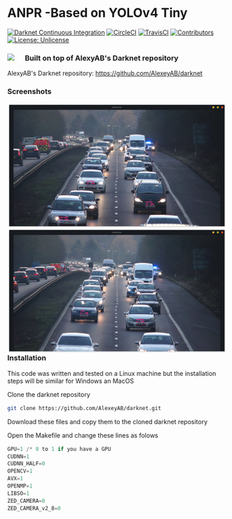 # ANPR -Based on YOLOv4 Tiny
[![Darknet Continuous Integration](https://github.com/AlexeyAB/darknet/workflows/Darknet%20Continuous%20Integration/badge.svg)](https://github.com/AlexeyAB/darknet/actions?query=workflow%3A%22Darknet+Continuous+Integration%22)
[![CircleCI](https://circleci.com/gh/AlexeyAB/darknet.svg?style=svg)](https://circleci.com/gh/AlexeyAB/darknet)
[![TravisCI](https://travis-ci.org/AlexeyAB/darknet.svg?branch=master)](https://travis-ci.org/AlexeyAB/darknet)
[![Contributors](https://img.shields.io/github/contributors/AlexeyAB/Darknet.svg)](https://github.com/AlexeyAB/darknet/graphs/contributors)
[![License: Unlicense](https://img.shields.io/badge/license-Unlicense-blue.svg)](https://github.com/AlexeyAB/darknet/blob/master/LICENSE)

### Built on top of AlexyAB's Darknet repository <img src="http://pjreddie.com/media/files/darknet-black-small.png" style="float: left; margin-right: 10px;" width="30"/>
AlexyAB's Darknet repository: https://github.com/AlexeyAB/darknet

### Screenshots
<img src="/screens/sc1.png" style="float: left; margin-right: 10px;" width="500"/><img src="/screens/sc2.png" style="float: left; margin-right: 10px;" width="500"/>

### Installation

This code was written and tested on a Linux machine but the installation steps will be similar for Windows an MacOS

Clone the darknet repository

```bash
git clone https://github.com/AlexeyAB/darknet.git
```
Download these files and copy them to the cloned darknet repository

Open the Makefile and change these lines as folows

```python
GPU=1 /* 0 to 1 if you have a GPU
CUDNN=1
CUDNN_HALF=0
OPENCV=1
AVX=1
OPENMP=1
LIBSO=1
ZED_CAMERA=0
ZED_CAMERA_v2_8=0
```
